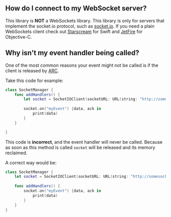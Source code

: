 ## How do I connect to my WebSocket server?

This library is **NOT** a WebSockets library. This library is only for servers that implement the socket.io protocol, 
such as [socket.io](https://socket.io/). If you need a plain WebSockets client check out 
[Starscream](https://github.com/daltoniam/Starscream) for Swift and [JetFire](https://github.com/acmacalister/jetfire)
for Objective-C.

## Why isn't my event handler being called?

One of the most common reasons your event might not be called is if the client is released by 
[ARC](https://developer.apple.com/library/content/documentation/Swift/Conceptual/Swift_Programming_Language/AutomaticReferenceCounting.html).

Take this code for example:

```swift
class SocketManager {
    func addHandlers() {
        let socket = SocketIOClient(socketURL: URL(string: "http://somesocketioserver.com")!)
        
        socket.on("myEvent") {data, ack in
            print(data)
        }
    }

}
```

This code is **incorrect**, and the event handler will never be called. Because as soon as this method is called `socket`
will be released and its memory reclaimed.

A correct way would be:

```swift
class SocketManager {
    let socket = SocketIOClient(socketURL: URL(string: "http://somesocketioserver.com")!)
    
    func addHandlers() {
        socket.on("myEvent") {data, ack in
            print(data)
        }
    }
}

```
